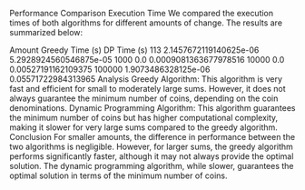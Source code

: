 Performance Comparison
Execution Time
We compared the execution times of both algorithms for different amounts of change. The results are summarized below:

Amount	Greedy Time (s)	DP Time (s)
113	2.1457672119140625e-06	5.2928924560546875e-05
1000	0.0	0.0009081363677978516
10000	0.0	0.00527191162109375
100000	1.9073486328125e-06	0.05571722984313965
Analysis
Greedy Algorithm: This algorithm is very fast and efficient for small to moderately large sums. However, it does not always guarantee the minimum number of coins, depending on the coin denominations.
Dynamic Programming Algorithm: This algorithm guarantees the minimum number of coins but has higher computational complexity, making it slower for very large sums compared to the greedy algorithm.
Conclusion
For smaller amounts, the difference in performance between the two algorithms is negligible. However, for larger sums, the greedy algorithm performs significantly faster, although it may not always provide the optimal solution. The dynamic programming algorithm, while slower, guarantees the optimal solution in terms of the minimum number of coins.
